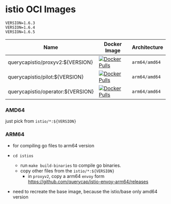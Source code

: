 # istio OCI Images 

```
VERSION=1.6.3
VERSION=1.6.4
VERSION=1.6.5
```

| Name | Docker Image | Architecture | 
|------|--------------|--------------|
| querycapistio/proxyv2:${VERSION} | [![Docker Pulls](https://img.shields.io/docker/pulls/querycapistio/proxyv2)](https://hub.docker.com/r/querycapistio/proxyv2) | `arm64/amd64` | 
| querycapistio/pilot:${VERSION} | [![Docker Pulls](https://img.shields.io/docker/pulls/querycapistio/pilot)](https://hub.docker.com/r/querycapistio/pilot) | `arm64/amd64` |
| querycapistio/operator:${VERSION} | [![Docker Pulls](https://img.shields.io/docker/pulls/querycapistio/operator)](https://hub.docker.com/r/querycapistio/operator) | `arm64/amd64` |

### AMD64 

just pick from `istio/*:${VERSION}`

### ARM64

 * for compiling go files to arm64 version
 
 * `cd istios`
    * run `make build-binaries` to compile go binaries.
    * copy other files from the `istio/*:${VERSION}`
        * in `proxyv2`, copy a arm64 `envoy` form <https://github.com/querycap/istio-envoy-arm64/releases>
 
 * need to recreate the base image, because the istio/base only amd64 version
